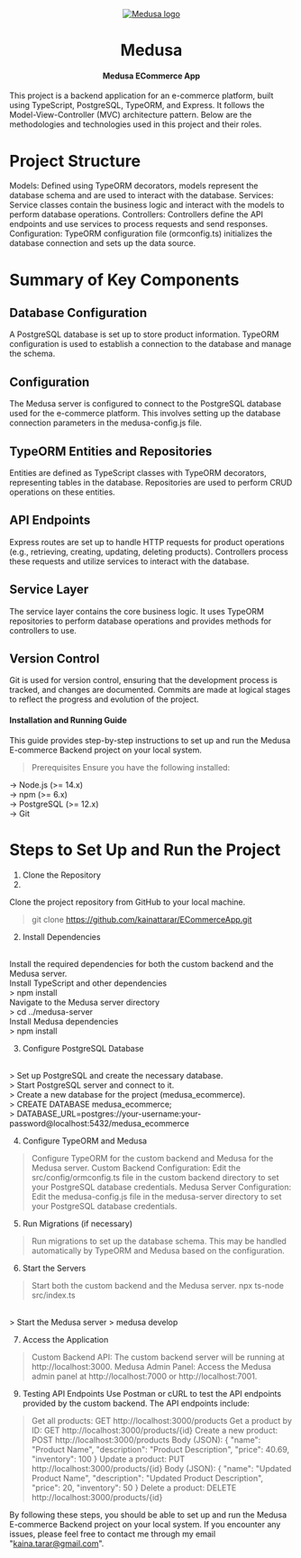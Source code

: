 <p align="center">
  <a href="https://www.medusajs.com">
  <picture>
    <source media="(prefers-color-scheme: dark)" srcset="https://user-images.githubusercontent.com/59018053/229103275-b5e482bb-4601-46e6-8142-244f531cebdb.svg">
    <source media="(prefers-color-scheme: light)" srcset="https://user-images.githubusercontent.com/59018053/229103726-e5b529a3-9b3f-4970-8a1f-c6af37f087bf.svg">
    <img alt="Medusa logo" src="https://user-images.githubusercontent.com/59018053/229103726-e5b529a3-9b3f-4970-8a1f-c6af37f087bf.svg">
    </picture>
  </a>
</p>
<h1 align="center">
  Medusa
</h1>

<h4 align="center">
Medusa ECommerce App
</h4>

This project is a backend application for an e-commerce platform, built using TypeScript, PostgreSQL, TypeORM, and Express. It follows the Model-View-Controller (MVC) architecture pattern. Below are the methodologies and technologies used in this project and their roles.

# Project Structure

Models: Defined using TypeORM decorators, models represent the database schema and are used to interact with the database.
Services: Service classes contain the business logic and interact with the models to perform database operations.
Controllers: Controllers define the API endpoints and use services to process requests and send responses.
Configuration: TypeORM configuration file (ormconfig.ts) initializes the database connection and sets up the data source.

# Summary of Key Components
<h2>Database Configuration</h2>
A PostgreSQL database is set up to store product information. TypeORM configuration is used to establish a connection to the database and manage the schema.

<h2>Configuration</h2>
The Medusa server is configured to connect to the PostgreSQL database used for the e-commerce platform. This involves setting up the database connection parameters in the medusa-config.js file.

<h2>TypeORM Entities and Repositories</h2>
Entities are defined as TypeScript classes with TypeORM decorators, representing tables in the database. Repositories are used to perform CRUD operations on these entities.

<h2>API Endpoints</h2>
Express routes are set up to handle HTTP requests for product operations (e.g., retrieving, creating, updating, deleting products). Controllers process these requests and utilize services to interact with the database.

<h2>Service Layer</h2>
The service layer contains the core business logic. It uses TypeORM repositories to perform database operations and provides methods for controllers to use.

<h2>Version Control</h2>
Git is used for version control, ensuring that the development process is tracked, and changes are documented. Commits are made at logical stages to reflect the progress and evolution of the project.

<h4>
Installation and Running Guide
</h4>
This guide provides step-by-step instructions to set up and run the Medusa E-commerce Backend project on your local system.

> Prerequisites
Ensure you have the following installed:

-> Node.js (>= 14.x)
<br/>
-> npm (>= 6.x)
<br/>
-> PostgreSQL (>= 12.x)
<br/>
-> Git
<br/>

# Steps to Set Up and Run the Project
1. Clone the Repository
2. <br/>
Clone the project repository from GitHub to your local machine.
<br/>
> git clone https://github.com/kainattarar/ECommerceApp.git

2. Install Dependencies
<br/>
Install the required dependencies for both the custom backend and the Medusa server.
<br/>
Install TypeScript and other dependencies
<br/>
> npm install
<br/>
Navigate to the Medusa server directory
<br/>
> cd ../medusa-server
<br/>
Install Medusa dependencies
<br/>
> npm install
<br/>

3. Configure PostgreSQL Database
<br/>
> Set up PostgreSQL and create the necessary database.
<br/>
> Start PostgreSQL server and connect to it.
<br/>
> Create a new database for the project (medusa_ecommerce).
<br/>
> CREATE DATABASE medusa_ecommerce;
<br/>
> DATABASE_URL=postgres://your-username:your-password@localhost:5432/medusa_ecommerce

4. Configure TypeORM and Medusa
> Configure TypeORM for the custom backend and Medusa for the Medusa server.
> Custom Backend Configuration: Edit the src/config/ormconfig.ts file in the custom backend directory to set your PostgreSQL database credentials.
> Medusa Server Configuration: Edit the medusa-config.js file in the medusa-server directory to set your PostgreSQL database credentials.

5. Run Migrations (if necessary)
> Run migrations to set up the database schema. This may be handled automatically by TypeORM and Medusa based on the configuration.

6. Start the Servers
> Start both the custom backend and the Medusa server.
> npx ts-node src/index.ts
<br/>
> Start the Medusa server
> medusa develop

7. Access the Application
> Custom Backend API: The custom backend server will be running at http://localhost:3000.
> Medusa Admin Panel: Access the Medusa admin panel at http://localhost:7000 or http://localhost:7001.

9. Testing API Endpoints
Use Postman or cURL to test the API endpoints provided by the custom backend.
The API endpoints include:

> Get all products: GET http://localhost:3000/products
> Get a product by ID: GET http://localhost:3000/products/{id}
> Create a new product: POST http://localhost:3000/products
Body (JSON):
{
  "name": "Product Name",
  "description": "Product Description",
  "price": 40.69,
  "inventory": 100
}
> Update a product: PUT http://localhost:3000/products/{id}
Body (JSON):
{
  "name": "Updated Product Name",
  "description": "Updated Product Description",
  "price": 20,
  "inventory": 50
}
> Delete a product: DELETE http://localhost:3000/products/{id}

By following these steps, you should be able to set up and run the Medusa E-commerce Backend project on your local system. If you encounter any issues, please feel free to contact me through my email "kaina.tarar@gmail.com".
